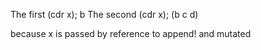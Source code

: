 The first (cdr x); b
The second (cdr x); (b c d)

because x is passed by reference to append! and mutated